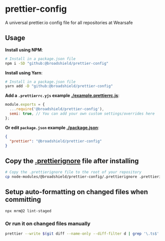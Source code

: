 # prettier-config

A universal prettier.io config file for all repositories at Wearsafe

## Usage

**Install using NPM**:

```bash
# Install in a package.json file
npm i -SD "github:@broadshield/prettier-config"
```

**Install using Yarn**:

```bash
# Install in a package.json file
yarn add -D "github:@broadshield/prettier-config"
```

**Add a `.prettierrc.yjs` example [./example.prettierrc.js](./example.prettierrc.js)**:

```js
module.exports = {
  ...require('@broadshield/prettier-config'),
  semi: true, // You can add your own custom settings/overrides here
};
```

**Or edit `package.json` example [./package.json](./package.json)**:

```json
{
  "prettier": "@broadshield/prettier-config"
}
```

## Copy the [.prettierignore](.prettierignore) file after installing

```bash
# Copy the .prettierignore file to the root of your repository
cp node-modules/@broadshield/prettier-config/.prettierignore .prettierignore
```

## Setup auto-formatting on changed files when committing

```bash
npx mrm@2 lint-staged
```

### Or run it on changed files manually

```bash
prettier --write $(git diff --name-only --diff-filter d | grep '\.ts$' | xargs)
```

